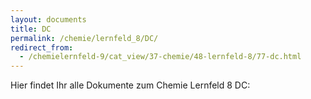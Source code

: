 ```yaml
---
layout: documents
title: DC
permalink: /chemie/lernfeld_8/DC/
redirect_from:
  - /chemielernfeld-9/cat_view/37-chemie/48-lernfeld-8/77-dc.html
---
```

Hier findet Ihr alle Dokumente zum Chemie Lernfeld 8 DC:

